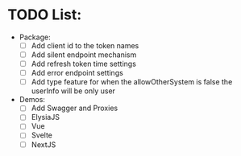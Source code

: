 # TODO List:

- Package:
  - [ ] Add client id to the token names
  - [ ] Add silent endpoint mechanism
  - [ ] Add refresh token time settings
  - [ ] Add error endpoint settings
  - [ ] Add type feature for when the allowOtherSystem is false the userInfo will be only user

- Demos:
  - [ ] Add Swagger and Proxies
  - [ ] ElysiaJS
  - [ ] Vue
  - [ ] Svelte
  - [ ] NextJS
